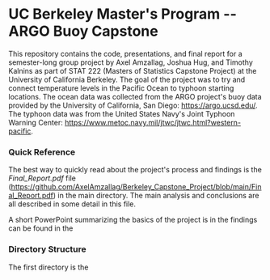 # UC Berkeley Master's Program -- ARGO Buoy Capstone

This repository contains the code, presentations, and final report for a semester-long group project by Axel Amzallag, Joshua Hug, and Timothy Kalnins as part of STAT 222 (Masters of Statistics Capstone Project) at the University of California Berkeley. The goal of the project was to try and connect temperature levels in the Pacific Ocean to typhoon starting locations. The ocean data was collected from the ARGO project's buoy data provided by the University of California, San Diego: https://argo.ucsd.edu/. The typhoon data was from the United States Navy's Joint Typhoon Warning Center: https://www.metoc.navy.mil/jtwc/jtwc.html?western-pacific.

### Quick Reference

The best way to quickly read about the project's process and findings is the _Final_Report.pdf_ file (https://github.com/AxelAmzallag/Berkeley_Capstone_Project/blob/main/Final_Report.pdf) in the main directory. The main analysis and conclusions are all described in some detail in this file. 

A short PowerPoint summarizing the basics of the project is in the  findings can be found in the 

### Directory Structure

The first directory is the 

